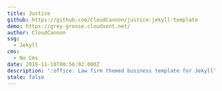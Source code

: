 ```yaml
---
title: Justice
github: https://github.com/CloudCannon/justice-jekyll-template
demo: https://grey-grouse.cloudvent.net/
author: CloudCannon
ssg:
  - Jekyll
cms:
  - No Cms
date: 2016-11-10T00:56:02.000Z
description: ':office: Law firm themed business template for Jekyll'
stale: false
---
```

